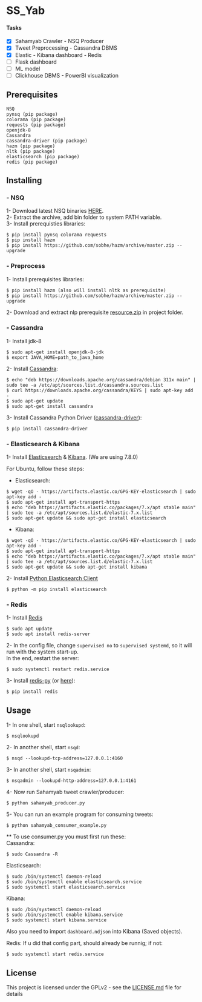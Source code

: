 # SS_Yab

#### Tasks
- [x] Sahamyab Crawler - NSQ Producer
- [x] Tweet Preprocessing - Cassandra DBMS
- [x] Elastic - Kibana dashboard - Redis 
- [ ] Flask dashboard 
- [ ] ML model
- [ ] Clickhouse DBMS - PowerBI visualization

## Prerequisites

```
NSQ
pynsq (pip package)
colorama (pip package)
requests (pip package)
openjdk-8
Cassandra
cassandra-driver (pip package)
hazm (pip package)
nltk (pip package)
elasticsearch (pip package)
redis (pip package)
```

## Installing
### - NSQ

1- Download latest NSQ binaries [HERE](https://nsq.io/deployment/installing.html).  
2- Extract the archive, add bin folder to system PATH variable.  
3- Install prerequisties libraries:
```
$ pip install pynsq colorama requests
$ pip install hazm
$ pip install https://github.com/sobhe/hazm/archive/master.zip --upgrade
```
### - Preprocess
1- Install prerequisites libraries:
```
$ pip install hazm (also will install nltk as prerequisite)
$ pip install https://github.com/sobhe/hazm/archive/master.zip --upgrade
```
2- Download and extract nlp prerequisite [resource.zip](https://drive.google.com/file/d/1xf1NdmM_P5_3mt-74ausrst0xKpcD3L3/view?usp=sharing) in project folder.

### - Cassandra
1- Install jdk-8
```
$ sudo apt-get install openjdk-8-jdk
$ export JAVA_HOME=path_to_java_home
```
2- Install [Cassandra](https://cassandra.apache.org/download/):
```
$ echo "deb https://downloads.apache.org/cassandra/debian 311x main" | sudo tee -a /etc/apt/sources.list.d/cassandra.sources.list
$ curl https://downloads.apache.org/cassandra/KEYS | sudo apt-key add -
$ sudo apt-get update
$ sudo apt-get install cassandra
```
3- Install Cassandra Python Driver ([cassandra-driver](https://docs.datastax.com/en/developer/python-driver/3.23/installation/)):
```
$ pip install cassandra-driver
```

### - Elasticsearch & Kibana
1- Install [Elasticsearch](https://www.elastic.co/guide/en/elasticsearch/reference/current/install-elasticsearch.html) & [Kibana](https://www.elastic.co/guide/en/kibana/current/install.html). (We are using 7.8.0)

For Ubuntu, follow these steps:  
- Elasticsearch:
```
$ wget -qO - https://artifacts.elastic.co/GPG-KEY-elasticsearch | sudo apt-key add -
$ sudo apt-get install apt-transport-https
$ echo "deb https://artifacts.elastic.co/packages/7.x/apt stable main" | sudo tee -a /etc/apt/sources.list.d/elastic-7.x.list
$ sudo apt-get update && sudo apt-get install elasticsearch
```

- Kibana:
```
$ wget -qO - https://artifacts.elastic.co/GPG-KEY-elasticsearch | sudo apt-key add -
$ sudo apt-get install apt-transport-https
$ echo "deb https://artifacts.elastic.co/packages/7.x/apt stable main" | sudo tee -a /etc/apt/sources.list.d/elastic-7.x.list
$ sudo apt-get update && sudo apt-get install kibana
```

2- Install [Python Elasticsearch Client](https://elasticsearch-py.readthedocs.io/en/master/api.html)
```
$ python -m pip install elasticsearch
```

### - Redis
1- Install [Redis](https://redis.io/)
```
$ sudo apt update
$ sudo apt install redis-server
```

2- In the config file, change ``supervised no`` to ``supervised systemd``, so it will run with the system start-up.  
In the end, restart the server:
```
$ sudo systemctl restart redis.service
```

3- Install [redis-py](https://redis-py.readthedocs.io/en/stable/) (or [here](https://pypi.org/project/redis/)):
```
$ pip install redis
```

## Usage
1- In one shell, start ``nsqlookupd``:  
```
$ nsqlookupd
```
2- In another shell, start ``nsqd``:
```
$ nsqd --lookupd-tcp-address=127.0.0.1:4160
```
3- In another shell, start ``nsqadmin``:
```
$ nsqadmin --lookupd-http-address=127.0.0.1:4161
```
4- Now run Sahamyab tweet crawler/producer:
```
$ python sahamyab_producer.py
```
5- You can run an example program for consuming tweets:
```
$ python sahamyab_consumer_example.py
```
** To use consumer.py you must first run these:  
Cassandra:
```
$ sudo Cassandra -R
```
Elasticsearch:
```
$ sudo /bin/systemctl daemon-reload
$ sudo /bin/systemctl enable elasticsearch.service
$ sudo systemctl start elasticsearch.service
```
Kibana:
```
$ sudo /bin/systemctl daemon-reload
$ sudo /bin/systemctl enable kibana.service
$ sudo systemctl start kibana.service
```
Also you need to import ```dashboard.ndjson``` into Kibana (Saved objects).

Redis:
If u did that config part, should already be runnig; if not:
```
$ sudo systemctl start redis.service
```

## License

This project is licensed under the GPLv2 - see the [LICENSE.md](LICENSE.md) file for details
